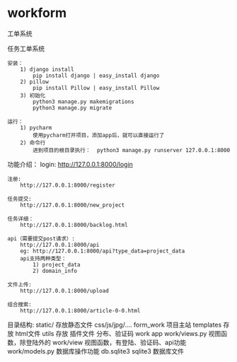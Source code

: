 # workform
工单系统

任务工单系统

    安装：
        1) django install
            pip install django | easy_install django
        2) pillow
            pip install Pillow | easy_install Pillow
        3) 初始化
            python3 manage.py makemigrations
            python3 manage.py migrate

    运行：
        1) pycharm
            使用pycharm打开项目，添加app后，就可以直接运行了
        2) 命令行
            进到项目的根目录执行：  python3 manage.py runserver 127.0.0.1:8000

功能介绍：
    login:
        http://127.0.0.1:8000/login

    注册:
        http://127.0.0.1:8000/register

    任务提交:
        http://127.0.0.1:8000/new_project

    任务详细：
        http://127.0.0.1:8000/backlog.html

    api（需要提交post请求）:
        http://127.0.0.1:8000/api
        eg: http://127.0.0.1:8000/api?type_data=project_data
        api支持两种类型：
            1) project_data
            2) domain_info

    文件上传:
        http://127.0.0.1:8000/upload

    组合搜索:
        http://127.0.0.1:8000/article-0-0.html


目录结构:
    static/            存放静态文件 css/js/jpg/....
    form_work          项目主站
    templates          存放 html文件
    utils              存放 插件文件 分布、验证码
    work               app
    work/views.py      视图函数，除登陆外的
    work/view          视图函数，有登陆、验证码、api功能
    work/models.py     数据库操作功能
    db.sqlite3         sqlite3 数据库文件
